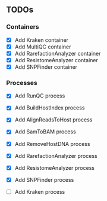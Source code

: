 TODOs
-----

### Containers

- [x] Add Kraken container
- [x] Add MultiQC container
- [x] Add RarefactionAnalyzer container
- [x] Add ResistomeAnalyzer container
- [x] Add SNPFinder container

### Processes

- [x] Add RunQC process
- [x] Add BuildHostIndex process
- [x] Add AlignReadsToHost process
- [x] Add SamToBAM process
- [x] Add RemoveHostDNA process
- [x] Add RarefactionAnalyzer process
- [x] Add ResistomeAnalyzer process
- [x] Add SNPFinder process
- [ ] Add Kraken process

